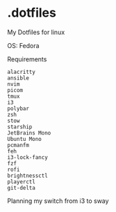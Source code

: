 # .dotfiles

My Dotfiles for linux

OS: Fedora

Requirements

```
alacritty
ansible
nvim
picom
tmux
i3
polybar
zsh
stow
starship
JetBrains Mono
Ubuntu Mono
pcmanfm
feh
i3-lock-fancy
fzf
rofi
brightnessctl
playerctl
git-delta
```
Planning my switch from i3 to sway
